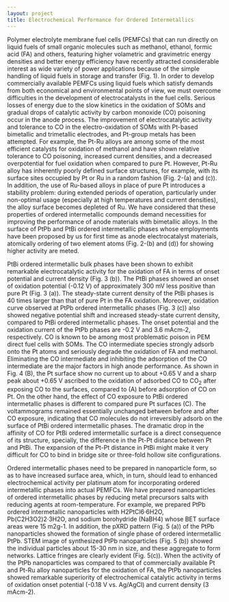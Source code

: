 ```yaml
---
layout: project
title: Electrochemical Performance for Ordered Intermetallics
---
```

Polymer electrolyte membrane fuel cells (PEMFCs) that can run directly on liquid fuels of small organic molecules such as methanol, ethanol, formic acid (FA) and others, featuring higher volametric and gravimetric energy densities and better energy efficiency have recently attracted considerable interest as wide variety of power applications because of the simple handling of liquid fuels in storage and transfer (Fig. 1). In order to develop commercially available PEMFCs using liquid fuels which satisfy demands from both economical and environmental points of view, we must overcome difficulties in the development of electrocatalysts in the fuel cells. Serious losses of energy due to the slow kinetics in the oxidation of SOMs and gradual drops of catalytic activity by carbon monoxide (CO) poisoning occur in the anode process. The improvement of electrocatalytic activity and tolerance to CO in the electro-oxidation of SOMs with Pt-based bimetallic and trimetallic electrodes, and Pt-group metals has been attempted. For example, the Pt-Ru alloys are among some of the most efficient catalysts for oxidation of methanol and have shown relative tolerance to CO poisoning, increased current densities, and a decreased overpotential for fuel oxidation when compared to pure Pt. However, Pt-Ru alloy has inherently poorly defined surface structures, for example, with its surface sites occupied by Pt or Ru in a random fashion (Fig. 2-(a) and (c)).  In addition, the use of Ru-based alloys in place of pure Pt introduces a stability problem: during extended periods of operation, particularly under non-optimal usage (especially at high temperatures and current densities), the alloy surface becomes depleted of Ru. We have considered that these properties of ordered intermetallic compounds demand necessities for improving the performance of anode materials with bimetallic alloys. In the surface of PtPb and PtBi ordered intermetallic phases whose employments have been proposed by us for first time as anode electrocatalyst materials, atomically ordering of two element atoms (Fig. 2-(b) and (d)) for showing higher activity are meted.

PtBi ordered intermetallic bulk phases have been shown to exhibit remarkable electrocatalytic activity for the oxidation of FA in terms of onset potential and current density (Fig. 3 (b)).  The PtBi phases showed an onset of oxidation potential (-0.12 V) of approximately 300 mV less positive than pure Pt (Fig. 3 (a)).  The steady-state current density of the PtBi phases is 40 times larger than that of pure Pt in the FA oxidation.  Moreover, oxidation curve observed at PtPb ordered intermetallic phases (Fig. 3 (c)) also showed negative potential shift and increased steady-state current density, compared to PtBi ordered intermetallic phases.  The onset potential and the oxidation current of the PtPb phases are -0.2 V and 3.6 mAcm-2, respectively. CO is known to be among most problematic poison in PEM direct fuel cells with SOMs.  The CO intermediate species strongly adsorb onto the Pt atoms and seriously degrade the oxidation of FA and methanol.  Eliminating the CO intermediate and inhibiting the adsorption of the CO intermediate are the major factors in high anode performance.  As shown in Fig. 4 (B), the Pt surface show no current up to about +0.65 V and a sharp peak about +0.65 V ascribed to the oxidation of adsorbed CO to CO<sub>2</sub> after exposing CO to the surfaces, compared to (A) before adsorption of CO on Pt. On the other hand, the effect of CO exposure to PtBi ordered intermetallic phases is different to compared pure Pt surfaces (C).  The voltammograms remained essentially unchanged between before and after CO exposure, indicating that CO molecules do not irreversibly adsorb on the surface of PtBi ordered intermetallic phases.  The dramatic drop in the affinity of CO for PtBi ordered imtermetallic surface is a direct consequence of its structure, specially, the difference in the Pt-Pt distance between Pt and PtBi. The expansion of the Pt-Pt distance in PtBi might make it very difficult for CO to bind in bridge site or three-fold hollow site configurations.

Ordered intermetallic phases need to be prepared in nanoparticle form, so as to have increased surface area, which, in turn, should lead to enhanced electrochemical activity per platinum atom for incorporating ordered intermetallic phases into actual PEMFCs. We have prepared nanoparticles of ordered intermetallic phases by reducing metal precursors salts with reducing agents at room-temperature. For example, we prepared PtPb ordered intermetallic nanoparticles with H2PtCl6·6H2O, Pb(C2H3O2)2·3H2O, and sodium borohydride (NaBH4) whose BET surface areas were 15 m2g-1. In addition, the pXRD pattern (Fig. 5 (a)) of the PtPb nanoparticles showed the formation of single phase of ordered intermetallic PtPb. STEM image of synthesized PtPb nanoparticles (Fig. 5 (b)) showed the individual particles about 15-30 nm in size, and these aggregate to form networks.  Lattice fringes are clearly evident (Fig. 5(c)). When the activity of the PtPb nanoparticles was compared to that of commercially available Pt and Pt-Ru alloy nanoparticles for the oxidation of FA, the PtPb nanoparticles showed remarkable superiority of electrochemical catalytic activity in terms of oxidation onset potential (-0.18 V vs. Ag/AgCl) and current density (3 mAcm-2).